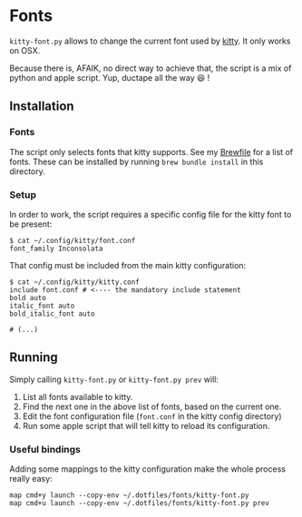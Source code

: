 # Fonts

`kitty-font.py` allows to change the current font used by [kitty](https://sw.kovidgoyal.net/kitty/). It only works on OSX.

Because there is, AFAIK, no direct way to achieve that, the script is a mix of python and apple script. Yup, ductape all the way 😆 !

## Installation

### Fonts 

The script only selects fonts that kitty supports. See my [Brewfile](./Brewfile) for a list of fonts. These can be installed by running `brew bundle install` in this directory.

### Setup

In order to work, the script requires a specific config file for the kitty font to be present: 

```
$ cat ~/.config/kitty/font.conf 
font_family Inconsolata
```

That config must be included from the main kitty configuration: 

```
$ cat ~/.config/kitty/kitty.conf 
include font.conf # <---- the mandatory include statement
bold auto
italic_font auto
bold_italic_font auto

# (...)
```

## Running

Simply calling `kitty-font.py` or `kitty-font.py prev` will: 

1. List all fonts available to kitty.
2. Find the next one in the above list of fonts, based on the current one.
3. Edit the font configuration file (`font.conf` in the kitty config directory)
4. Run some apple script that will tell kitty to reload its configuration.

### Useful bindings

Adding some mappings to the kitty configuration make the whole process really easy: 

```
map cmd+y launch --copy-env ~/.dotfiles/fonts/kitty-font.py
map cmd+u launch --copy-env ~/.dotfiles/fonts/kitty-font.py prev
```
